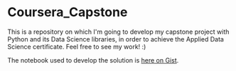 # Coursera_Capstone
This is a repository on which I'm going to develop my capstone project with Python and its Data Science libraries, in order to achieve the Applied Data Science certificate. Feel free to see my work! :)

The notebook used to develop the solution is [here on Gist](https://gist.github.com/lucasilvalves/407d24ce5bd5b274efdb6b048efe06f4).
